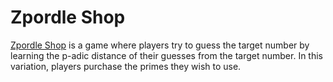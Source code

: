 # Zpordle Shop
[Zpordle Shop](https://tectoskepsis.github.io/zpordle/) is a game where players try to guess the target number by learning the p-adic distance of their guesses from the target number. In this variation, players purchase the primes they wish to use.
